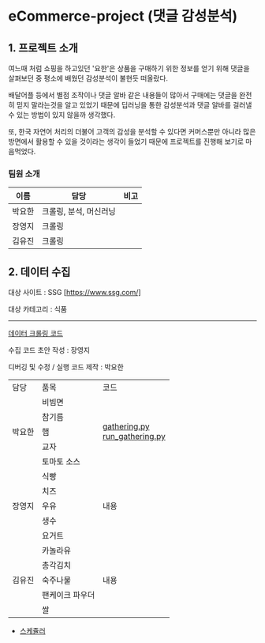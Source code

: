 # eCommerce-project (댓글 감성분석)

## 1. 프로젝트 소개

여느때 처럼 쇼핑을 하고있던 '요한'은 상품을 구매하기 위한 정보를 얻기 위해 댓글을 살펴보던 중 평소에 배웠던 감성분석이 불현듯 떠올랐다. 

배달어플 등에서 별점 조작이나 댓글 알바 같은 내용들이 많아서 구매에는 댓글을 완전히 믿지 말라는것을 알고 있었기 때문에 딥러닝을 통한 감성분석과 댓글 알바를 걸러낼 수 있는 방법이 있지 않을까 생각했다.

또, 한국 자연어 처리의 더불어 고객의 감성을 분석할 수 있다면 커머스뿐만 아니라 많은 방면에서 활용할 수 있을 것이라는 생각이 들었기 때문에 프로젝트를 진행해 보기로 마음먹었다.

### 팀원 소개
|이름|담당|비고|
|--|--|--|
|박요한|크롤링, 분석, 머신러닝||
|장영지|크롤링||
|김유진|크롤링||

## 2. 데이터 수집

대상 사이트 : SSG [https://www.ssg.com/]

대상 카테고리 : 식품

---
[데이터 크롤링 코드](./docs/selenium/yohan/gathering.py)

수집 코드 초안 작성 : 장영지

디버깅 및 수정 / 실행 코드 제작 : 박요한

<table>
    <tr>
    <td>담당</td>
    <td>품목</td>
    <td>코드</td>
    </tr>
  <tr>
    <td rowspan="5">박요한</td>
    <td>비빔면</td>
    <td rowspan="5"><a href="./docs/selenium/yohan/gathering.py">gathering.py</a><br>
    <a href="./docs/selenium/yohan/run_gathering.py">run_gathering.py</a>
    </td>
  </tr>
  <tr>
    <td>참기름</td>
  </tr>
  <tr>
    <td>햄</td>
  </tr>
  <tr>
    <td>교자</td>
  </tr>
  <tr>
    <td>토마토 소스</td>
  </tr>
  <tr>
    <td rowspan="5">장영지</td>
    <td>식빵</td>
    <td rowspan="5">내용</td>
  </tr>
  <tr>
    <td>치즈</td>
  </tr>
  <tr>
    <td>우유</td>
  </tr>
  <tr>
    <td>생수</td>
  </tr>
  <tr>
    <td>요거트</td>
  </tr>  <tr>
    <td rowspan="5">김유진</td>
    <td>카놀라유</td>
    <td rowspan="5">내용</td>
  </tr>
  <tr>
    <td>총각김치</td>
  </tr>
  <tr>
    <td>숙주나물</td>
  </tr>
  <tr>
    <td>팬케이크 파우더</td>
  </tr>
  <tr>
    <td>쌀</td>
  </tr>


</table>





- [스케쥴러]('https://docs.google.com/spreadsheets/d/1nxopVWUGgYlj-BUAeGTyQR1V89IP-p7GziXPLiKHoSo/edit#gid=652261404')
